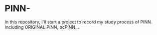 # PINN-
In this repository, I'll start a project to record my study process of PINN. Including ORIGINAL PINN, bcPINN...

